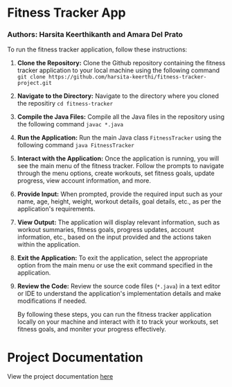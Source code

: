 # Fitness Tracker App #

### Authors: Harsita Keerthikanth and Amara Del Prato ###
To run the fitness tracker application, follow these instructions:
1. **Clone the Repository:**
   Clone the Github repository containing the fitness tracker application to your local machine using the following command
   `git clone https://github.com/harsita-keerthi/fitness-tracker-project.git`
3. **Navigate to the Directory:**
   Navigate to the directory where you cloned the repositiry
   `cd fitness-tracker`
4. **Compile the Java Files:**
   Compile all the Java files in the repository using the following command
   `javac *.java`
5. **Run the Application:**
   Run the main Java class `FitnessTracker` using the following command
   `java FitnessTracker`
6. **Interact with the Application:**
   Once the application is running, you will see the main menu of the fitness tracker. Follow the prompts to navigate through the menu options, create workouts, set fitness goals, update progress, view account information, and more.
7. **Provide Input:**
   When prompted, provide the required input such as your name, age, height, weight, workout details, goal details, etc., as per the application's requirements.
8. **View Output:**
   The application will display relevant information, such as workout summaries, fitness goals, progress updates, account information, etc., based on the input provided and the actions taken within the application.
9. **Exit the Application:**
   To exit the application, select the appropriate option from the main menu or use the exit command specified in the application.
10. **Review the Code:**
   Review the source code files (`*.java`) in a text editor or IDE to understand the application's implementation details and make modifications if needed.

	By following these steps, you can run the fitness tracker application locally on your machine and interact with it to track your workouts, set fitness goals, and moniter your progress effectively.

# Project Documentation #
View the project documentation [here](https://docs.google.com/document/d/1BguwqEaSjwku_75GSfxInOphvMLqw0Cdx68IIBZOOyI/edit?usp=sharing)

